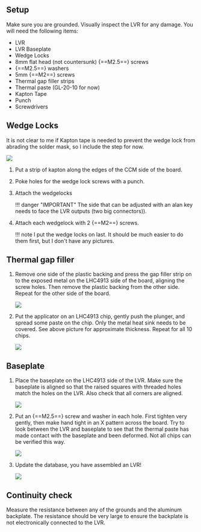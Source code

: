 ## Setup

Make sure you are grounded. Visually inspect the LVR for any damage. You will need the following items:

- LVR
- LVR Baseplate
- Wedge Locks
- 8mm flat head (not countersunk) {==M2.5==} screws
- {==M2.5==} washers
- 5mm {==M2==} screws
- Thermal gap filler strips
- Thermal paste (GL-20-10 for now)
- Kapton Tape
- Punch
- Screwdrivers

## Wedge Locks

It is not clear to me if Kapton tape is needed to prevent the wedge lock from
abrading the solder mask, so I include the step for now.

![](assembled_lvr.jpg)

1. Put a strip of kapton along the edges of the CCM side of the board.
2. Poke holes for the wedge lock screws with a punch.
3. Attach the wedgelocks

    !!! danger "IMPORTANT"
        The side that can be adjusted with an alan key needs to face the LVR
        outputs (two big connectors)).

4. Attach each wedgelock with 2 {==M2==} screws.

    !!! note
        I put the wedge locks on last. It should be much easier to do them
        first, but I don't have any pictures.

## Thermal gap filler

1. Remove one side of the plastic backing and press the gap filler strip on to
   the exposed metal on the LHC4913 side of the board, aligning the screw
   holes. Then remove the plastic backing from the other side.  Repeat for the
   other side of the board.

    ![](thermal_gap_sides.jpg)

2. Put the applicator on an LHC4913 chip, gently push the plunger, and spread
   some paste on the chip.  Only the metal heat sink needs to be covered.  See
   above picture for approximate thickness.  Repeat for all 10 chips.

    ![](thermal_gap_4913.jpg)

## Baseplate

1. Place the baseplate on the LHC4913 side of the LVR. Make sure the baseplate
   is aligned so that the raised squares with threaded holes match the holes on
   the LVR.  Also check that all corners are aligned.

    ![](baseplate_alignment.jpg)

2. Put an {==M2.5==} screw and washer in each hole.  First tighten very gently, then
   make hand tight in an X pattern across the board.  Try to look between the
   LVR and baseplate to see that the thermal paste has made contact with the
   baseplate and been deformed.  Not all chips can be verified this way.

    ![](lvr_screws.jpg)

3. Update the database, you have assembled an LVR!

    ![](assembled_lvr.jpg)

## Continuity check

Measure the resistance between any of the grounds and the aluminum backplate.
The resistance should be very large to ensure the backplate is not
electronically connected to the LVR.
